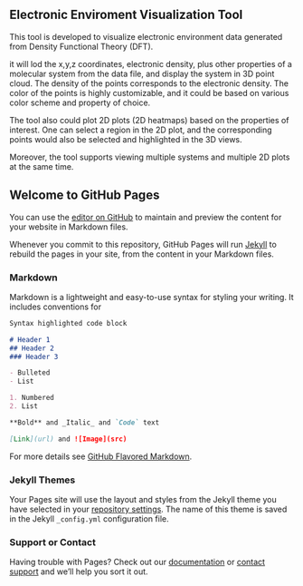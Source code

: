 ## Electronic Enviroment Visualization Tool

This tool is developed to visualize electronic environment data generated from Density Functional Theory (DFT). 

it will lod the x,y,z coordinates, electronic density, plus other properties of a molecular system from the data file, and display the system in 3D point cloud. The density of the points corresponds to the electronic density. The color of the points is highly customizable, and it could be based on various color scheme and property of choice.

The tool also could plot 2D plots (2D heatmaps) based on the properties of interest. One can select a region in the 2D plot, and the corresponding points would also be selected and highlighted in the 3D views.

Moreover, the tool supports viewing multiple systems and multiple 2D plots at the same time.


## Welcome to GitHub Pages

You can use the [editor on GitHub](https://github.com/ray38/electron_viz_webpage/edit/master/README.md) to maintain and preview the content for your website in Markdown files.

Whenever you commit to this repository, GitHub Pages will run [Jekyll](https://jekyllrb.com/) to rebuild the pages in your site, from the content in your Markdown files.

### Markdown

Markdown is a lightweight and easy-to-use syntax for styling your writing. It includes conventions for

```markdown
Syntax highlighted code block

# Header 1
## Header 2
### Header 3

- Bulleted
- List

1. Numbered
2. List

**Bold** and _Italic_ and `Code` text

[Link](url) and ![Image](src)
```

For more details see [GitHub Flavored Markdown](https://guides.github.com/features/mastering-markdown/).

### Jekyll Themes

Your Pages site will use the layout and styles from the Jekyll theme you have selected in your [repository settings](https://github.com/ray38/electron_viz_webpage/settings). The name of this theme is saved in the Jekyll `_config.yml` configuration file.

### Support or Contact

Having trouble with Pages? Check out our [documentation](https://help.github.com/categories/github-pages-basics/) or [contact support](https://github.com/contact) and we’ll help you sort it out.
